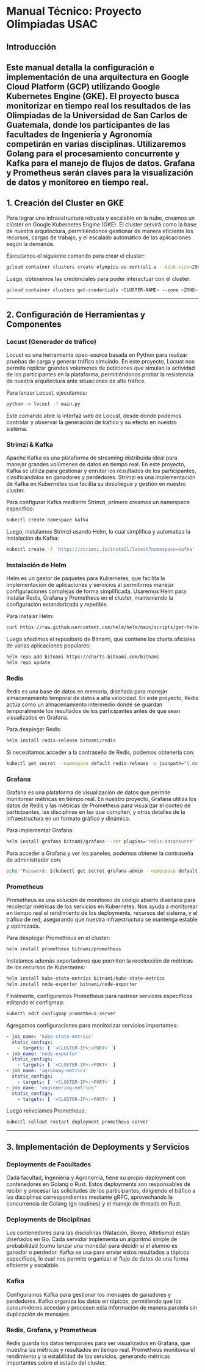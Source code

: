 # **Manual Técnico: Proyecto Olimpiadas USAC**

## **Introducción**

Este manual detalla la configuración e implementación de una arquitectura en Google Cloud Platform (GCP) utilizando
Google Kubernetes Engine (GKE). El proyecto busca monitorizar en tiempo real los resultados de las Olimpiadas de la
Universidad de San Carlos de Guatemala, donde los participantes de las facultades de Ingeniería y Agronomía competirán
en varias disciplinas. Utilizaremos Golang para el procesamiento concurrente y Kafka para el manejo de flujos de datos.
Grafana y Prometheus serán claves para la visualización de datos y monitoreo en tiempo real.
---

## **1. Creación del Cluster en GKE**

Para lograr una infraestructura robusta y escalable en la nube, creamos un clúster en Google Kubernetes Engine (GKE). El
cluster servirá como la base de nuestra arquitectura, permitiéndonos gestionar de manera eficiente los recursos, cargas
de trabajo, y el escalado automático de las aplicaciones según la demanda.

Ejecutamos el siguiente comando para crear el cluster:

```bash
gcloud container clusters create olympics-us-central1-a --disk-size=25GB --disk-type=pd-standard --num-nodes=5 --zone=us-central1-a
```

Luego, obtenemos las credenciales para poder interactuar con el cluster:

```bash
gcloud container clusters get-credentials <CLUSTER-NAME> --zone <ZONE> --project <PROJECT-ID>
```

---

## **2. Configuración de Herramientas y Componentes**

### **Locust (Generador de tráfico)**

Locust es una herramienta open-source basada en Python para realizar pruebas de carga y generar tráfico simulado. En
este proyecto, Locust nos permite replicar grandes volúmenes de peticiones que simulan la actividad de los participantes
en la plataforma, permitiéndonos probar la resistencia de nuestra arquitectura ante situaciones de alto tráfico.

Para lanzar Locust, ejecutamos:

```bash
python -m locust -f main.py
```

Este comando abre la interfaz web de Locust, desde donde podemos controlar y observar la generación de tráfico y su
efecto en nuestro sistema.

### **Strimzi & Kafka**

Apache Kafka es una plataforma de streaming distribuida ideal para manejar grandes volúmenes de datos en tiempo real. En
este proyecto, Kafka se utiliza para gestionar y enrutar los resultados de los participantes, clasificándolos en
ganadores y perdedores. Strimzi es una implementación de Kafka en Kubernetes que facilita su despliegue y gestión en
nuestro cluster.

Para configurar Kafka mediante Strimzi, primero creamos un namespace específico:

```bash
kubectl create namespace kafka
```

Luego, instalamos Strimzi usando Helm, lo cual simplifica y automatiza la instalación de Kafka:

```bash
kubectl create -f 'https://strimzi.io/install/latest?namespace=kafka' -n kafka
```

### **Instalación de Helm**

Helm es un gestor de paquetes para Kubernetes, que facilita la implementación de aplicaciones y servicios al permitirnos
manejar configuraciones complejas de forma simplificada. Usaremos Helm para instalar Redis, Grafana y Prometheus en el
cluster, manteniendo la configuración estandarizada y repetible.

Para instalar Helm:

```bash
curl https://raw.githubusercontent.com/helm/helm/main/scripts/get-helm-3 | bash
```

Luego añadimos el repositorio de Bitnami, que contiene los charts oficiales de varias aplicaciones populares:

```bash
helm repo add bitnami https://charts.bitnami.com/bitnami
helm repo update
```

### **Redis**

Redis es una base de datos en memoria, diseñada para manejar almacenamiento temporal de datos a alta velocidad. En este
proyecto, Redis actúa como un almacenamiento intermedio donde se guardan temporalmente los resultados de los
participantes antes de que sean visualizados en Grafana.

Para desplegar Redis:

```bash
helm install redis-release bitnami/redis
```

Si necesitamos acceder a la contraseña de Redis, podemos obtenerla con:

```bash
kubectl get secret --namespace default redis-release -o jsonpath="{.data.redis-password}" | base64 -d
```

### **Grafana**

Grafana es una plataforma de visualización de datos que permite monitorear métricas en tiempo real. En nuestro proyecto,
Grafana utiliza los datos de Redis y las métricas de Prometheus para visualizar el conteo de participantes, las
disciplinas en las que compiten, y otros detalles de la infraestructura en un formato gráfico y dinámico.

Para implementar Grafana:

```bash
helm install grafana bitnami/grafana --set plugins="redis-datasource" --set service.type=LoadBalancer
```

Para acceder a Grafana y ver los paneles, podemos obtener la contraseña de administrador con:

```bash
echo "Password: $(kubectl get secret grafana-admin --namespace default -o jsonpath="{.data.GF_SECURITY_ADMIN_PASSWORD}" | base64 -d)"
```

### **Prometheus**

Prometheus es una solución de monitoreo de código abierto diseñada para recolectar métricas de los servicios en
Kubernetes. Nos ayuda a monitorear en tiempo real el rendimiento de los deployments, recursos del sistema, y el tráfico
de red, asegurando que nuestra infraestructura se mantenga estable y optimizada.

Para desplegar Prometheus en el cluster:

```bash
helm install prometheus bitnami/prometheus
```

Instalamos además exportadores que permiten la recolección de métricas de los recursos de Kubernetes:

```bash
helm install kube-state-metrics bitnami/kube-state-metrics
helm install node-exporter bitnami/node-exporter
```

Finalmente, configuramos Prometheus para rastrear servicios específicos editando el configmap:

```bash
kubectl edit configmap prometheus-server
```

Agregamos configuraciones para monitorizar servicios importantes:

```yaml
- job_name: 'kube-state-metrics'
  static_configs:
    - targets: [ '<CLUSTER-IP>:<PORT>' ]
- job_name: 'node-exporter'
  static_configs:
    - targets: [ '<CLUSTER-IP>:<PORT>' ]
- job_name: 'agronomy-metrics'
  static_configs:
    - targets: [ '<CLUSTER-IP>:<PORT>' ]
- job_name: 'engineering-metrics'
  static_configs:
    - targets: [ '<CLUSTER-IP>:<PORT>' ]
```

Luego reiniciamos Prometheus:

```bash
kubectl rollout restart deployment prometheus-server
```

---

## **3. Implementación de Deployments y Servicios**

### **Deployments de Facultades**

Cada facultad, Ingeniería y Agronomía, tiene su propio deployment con contenedores en Golang o Rust. Estos deployments
son responsables de recibir y procesar las solicitudes de los participantes, dirigiendo el tráfico a las disciplinas
correspondientes mediante gRPC, aprovechando la concurrencia de Golang (go routines) y el manejo de threads en Rust.

### **Deployments de Disciplinas**

Los contenedores para las disciplinas (Natación, Boxeo, Atletismo) están diseñados en Go. Cada servidor implementa un
algoritmo simple de probabilidad (como lanzar una moneda) para decidir si el alumno es ganador o perdedor. Kafka se usa
para enviar estos resultados a tópicos específicos, lo cual nos permite organizar el flujo de datos de una forma
eficiente y escalable.

### **Kafka**

Configuramos Kafka para gestionar los mensajes de ganadores y perdedores. Kafka organiza los datos en tópicos,
permitiendo que los consumidores accedan y procesen esta información de manera paralela sin duplicación de mensajes.

### **Redis, Grafana, y Prometheus**

Redis guarda los datos temporales para ser visualizados en Grafana, que muestra las métricas y resultados en tiempo
real. Prometheus monitorea el rendimiento y la estabilidad de los servicios, generando métricas importantes sobre el
estado del cluster.
